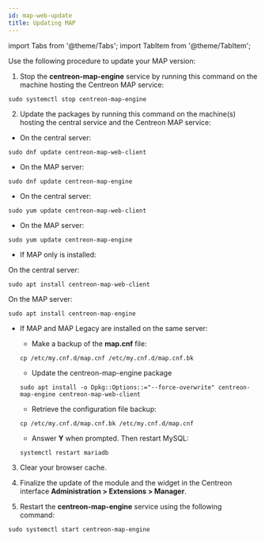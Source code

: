 ```yaml
---
id: map-web-update
title: Updating MAP
---
```

import Tabs from '@theme/Tabs';
import TabItem from '@theme/TabItem';

Use the following procedure to update your MAP version:

1. Stop the **centreon-map-engine** service by running this command on the machine hosting the Centreon MAP service:
 
  ```shell
  sudo systemctl stop centreon-map-engine
  ```

2. Update the packages by running this command on the machine(s) hosting the central service and the Centreon MAP service:

<Tabs groupId="sync">
<TabItem value="Alma / RHEL / Oracle Linux 8" label="Alma / RHEL / Oracle Linux 8">

 - On the central server:
 
 ``` shell
 sudo dnf update centreon-map-web-client
 ```
 
 - On the MAP server:
 
 ``` shell
 sudo dnf update centreon-map-engine
 ```

</TabItem>
<TabItem value="CentOS 7" label="CentOS 7">

 - On the central server:
 
 ``` shell
 sudo yum update centreon-map-web-client
 ```
 
 - On the MAP server:
 
 ``` shell
 sudo yum update centreon-map-engine
 ```

</TabItem>
<TabItem value="Debian 11" label="Debian 11">

 - If MAP only is installed:
 
 On the central server:

 ``` shell
 sudo apt install centreon-map-web-client
 ```

 On the MAP server:

 ``` shell
 sudo apt install centreon-map-engine
 ```

 - If MAP and MAP Legacy are installed on the same server:
   
   - Make a backup of the **map.cnf** file:
    
    ```shell
    cp /etc/my.cnf.d/map.cnf /etc/my.cnf.d/map.cnf.bk
    ```

   - Update the centreon-map-engine package
   
    ``` shell
    sudo apt install -o Dpkg::Options::="--force-overwrite" centreon-map-engine centreon-map-web-client
    ```

   - Retrieve the configuration file backup:
   
    ```shell
    cp /etc/my.cnf.d/map.cnf.bk /etc/my.cnf.d/map.cnf
    ```

   - Answer **Y** when prompted. Then restart MySQL:
   
    ```shell
    systemctl restart mariadb
    ```

</TabItem>
</Tabs>

3. Clear your browser cache.

4. Finalize the update of the module and the widget in the Centreon interface **Administration > Extensions > Manager**.

5. Restart the **centreon-map-engine** service using the following command:
 
  ```shell
  sudo systemctl start centreon-map-engine
  ```
